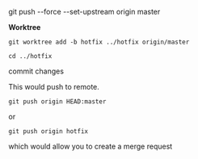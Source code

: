 git push --force --set-upstream origin master

**Worktree**

`git worktree add -b hotfix ../hotfix origin/master`

`cd ../hotfix`

commit changes

This would push to remote.

`git push origin HEAD:master`

or

`git push origin hotfix`

which would allow you to create a merge request


